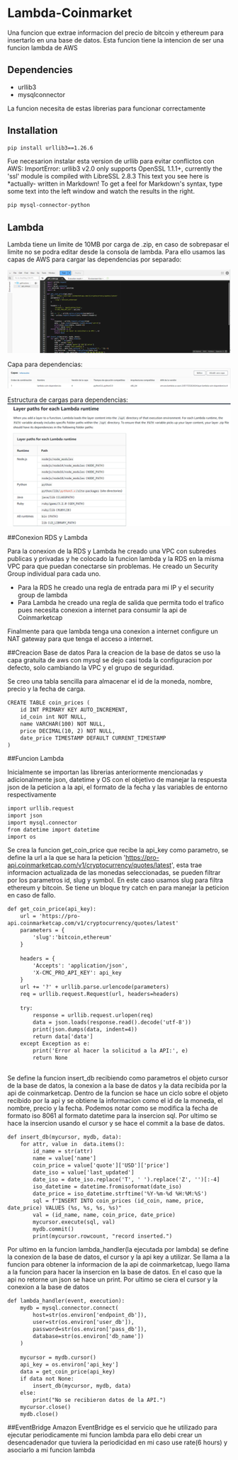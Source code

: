 # Lambda-Coinmarket
Una funcion que extrae informacion del precio de bitcoin y ethereum para insertarlo en una base de datos. Esta funcion tiene la intencion de ser una funcion lambda de AWS
## Dependencies

- urllib3
- mysqlconnector

La funcion necesita de estas librerias para funcionar correctamente

## Installation

```sh
pip install urllib3==1.26.6
```
Fue necesarion instalar esta version de urllib para evitar conflictos con AWS: 
ImportError: urllib3 v2.0 only supports OpenSSL 1.1.1+, currently the 'ssl' module is compiled with LibreSSL 2.8.3
This text you see here is *actually- written in Markdown! To get a feel
for Markdown's syntax, type some text into the left window and
watch the results in the right.

```sh
pip mysql-connector-python
```


## Lambda

Lambda tiene un limite de 10MB por carga de .zip, en caso de sobrepasar el limite no se podra editar desde la consola de lambda. Para ello usamos 
las capas de AWS para cargar las dependencias por separado:

<img title="a title" alt="Alt text" src="/lambda_function.png">

Capa para dependencias:
<img title="a title" alt="Alt text" src="/layer-dep.png">

Estructura de cargas para dependencias:
<img title="a title" alt="Alt text" src="/dep-structure.png">

##Conexion RDS y Lambda

Para la conexion de la RDS y Lambda he creado una VPC con subredes publicas y privadas
y he colocado la funcion lambda y la RDS en la misma VPC para que puedan conectarse sin problemas.
He creado un Security Group individual para cada uno.

- Para la RDS he creado una regla de entrada para mi IP y el security group de lambda
- Para Lambda he creado una regla de salida que permita todo el trafico pues necesita conexion a internet
para consumir la api de Coinmarketcap

Finalmente para que lambda tenga una conexion a internet configure un NAT gateway para que tenga el acceso a internet.

##Creacion Base de datos
Para la creacion de la base de datos se uso la capa gratuita de aws con mysql se dejo casi toda la configuracion
por defecto, solo cambiando la VPC y el grupo de seguridad.

Se creo una tabla sencilla para almacenar el id de la moneda, nombre, precio y la fecha de carga.

```
CREATE TABLE coin_prices (
    id INT PRIMARY KEY AUTO_INCREMENT,
    id_coin int NOT NULL,
    name VARCHAR(100) NOT NULL,
    price DECIMAL(10, 2) NOT NULL,
    date_price TIMESTAMP DEFAULT CURRENT_TIMESTAMP
)
```

##Funcion Lambda

Inicialmente se importan las librerias anteriormente mencionadas y adicionalmente json, datetime y OS con el 
objetivo de manejar la respuesta json de la peticion a la api, el formato de la fecha y las variables de entorno respectivamente
```
import urllib.request
import json
import mysql.connector
from datetime import datetime
import os
```

Se crea la funcion get_coin_price que recibe la api_key como parametro,
se define la url a la que se hara la peticion 'https://pro-api.coinmarketcap.com/v1/cryptocurrency/quotes/latest',
esta trae informacion actualizada de las monedas seleccionadas, se pueden filtrar por los parametros id, slug y symbol. En este
caso usamos slug para filtra ethereum y bitcoin. Se tiene un bloque try catch en para manejar la peticion en caso de fallo.

```
def get_coin_price(api_key):
    url = 'https://pro-api.coinmarketcap.com/v1/cryptocurrency/quotes/latest'
    parameters = {
        'slug':'bitcoin,ethereum'
    }

    headers = {
        'Accepts': 'application/json',
        'X-CMC_PRO_API_KEY': api_key
    }
    url += '?' + urllib.parse.urlencode(parameters)
    req = urllib.request.Request(url, headers=headers)

    try:
        response = urllib.request.urlopen(req)
        data = json.loads(response.read().decode('utf-8'))
        print(json.dumps(data, indent=4))
        return data['data']
    except Exception as e:
        print('Error al hacer la solicitud a la API:', e)
        return None


```
Se define la funcion insert_db recibiendo como parametros el objeto cursor de la base de datos,
la conexion a la base de datos y la data recibida por la api de coinmarketcap. Dentro de la funcion
se hace un ciclo sobre el objeto recibido por la api y se obtiene la informacion como el id de la moneda, 
el nombre, precio y la fecha. Podemos notar como se modifica la fecha de formato iso 8061 al formato datetime
para la insercion sql. Por ultimo se hace la insercion usando el cursor y se hace el commit a la base de datos.

```
def insert_db(mycursor, mydb, data):
    for attr, value in  data.items():     
        id_name = str(attr)
        name = value['name']
        coin_price = value['quote']['USD']['price'] 
        date_iso = value['last_updated'] 
        date_iso = date_iso.replace('T', ' ').replace('Z', '')[:-4]
        iso_datetime = datetime.fromisoformat(date_iso)
        date_price = iso_datetime.strftime('%Y-%m-%d %H:%M:%S')
        sql = f"INSERT INTO coin_prices (id_coin, name, price, date_price) VALUES (%s, %s, %s, %s)"
        val = (id_name, name, coin_price, date_price)
        mycursor.execute(sql, val)
        mydb.commit()
        print(mycursor.rowcount, "record inserted.")
```

Por ultimo en la funcion lambda_handler(la ejecutada por lambda)
se define la conexion de la base de datos, el cursor y la api key a utilizar.
Se llama a la funcion para obtener la informacion de la api de coinmarketcap, luego
llama a la funcion para hacer la insercion en la base de datos. En el caso que la api 
no retorne un json se hace un print. Por ultimo se ciera el cursor y la conexion a la base de datos

```
def lambda_handler(event, execution):
    mydb = mysql.connector.connect(
        host=str(os.environ['endpoint_db']),
        user=str(os.environ['user_db']),
        password=str(os.environ['pass_db']),
        database=str(os.environ['db_name'])
    )

    mycursor = mydb.cursor()
    api_key = os.environ['api_key']
    data = get_coin_price(api_key)
    if data not None:
        insert_db(mycursor, mydb, data)
    else:
        print("No se recibieron datos de la API.")
    mycursor.close()
    mydb.close()
```

##EventBridge
Amazon EventBridge es el servicio que he utilizado para ejecutar periodicamente mi funcion lambda
para ello debi crear un desencadenador que tuviera la periodicidad en mi caso use rate(6 hours)
y asociarlo a mi funcion lambda


    



